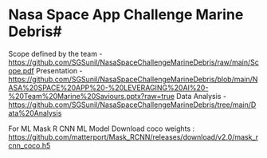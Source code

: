 # Nasa Space App Challenge Marine Debris#
Scope defined by the team - https://github.com/SGSunil/NasaSpaceChallengeMarineDebris/raw/main/Scope.pdf
Presentation - https://github.com/SGSunil/NasaSpaceChallengeMarineDebris/blob/main/NASA%20SPACE%20APP%20-%20LEVERAGING%20AI%20-%20Team%20Marine%20Saviours.pptx?raw=true
Data Analysis - https://github.com/SGSunil/NasaSpaceChallengeMarineDebris/tree/main/Data%20Analysis 

For ML Mask R CNN ML Model
  Download coco weights : https://github.com/matterport/Mask_RCNN/releases/download/v2.0/mask_rcnn_coco.h5
